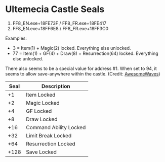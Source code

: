 # Ultemecia Castle Seals
1. FF8_EN.exe+18FE73F / FF8_FR.exe+18FE417
2. FF8_EN.exe+18FF6E8 / FF8_FR.exe+18FF3C0

Examples:
* 3 = Item(1) + Magic(2) locked. Everything else unlocked.
* 77 = Item(1) + GF(4) + Draw(8) + Resurrection(64) locked. Everything else unlocked.

There also seems to be a special value for address #1. When set to 94, it seems to allow save-anywhere within the castle. (Credit: [AwesomeWaves](https://twitch.tv/awesomewaves))


|Seal|Description|
|-------|-----------|
|+1|Item Locked|
|+2|Magic Locked|
|+4|GF Locked|
|+8|Draw Locked|
|+16|Command Ability Locked|
|+32|Limit Break Locked|
|+64|Resurrection Locked|
|+128|Save Locked|
